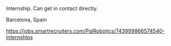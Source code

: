 Internship. Can get in contact directly. 

Barcelona, Spain

https://jobs.smartrecruiters.com/PalRobotics/743999866574540-internships
